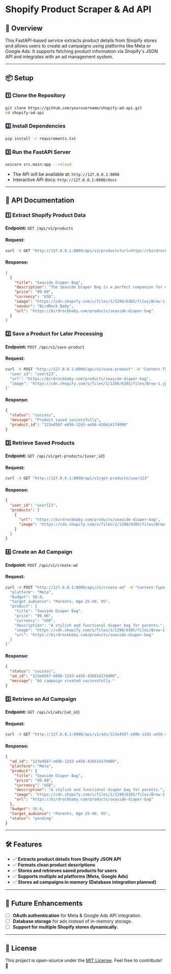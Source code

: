 # Shopify Product Scraper & Ad API

## 🚀 Overview
This FastAPI-based service extracts product details from Shopify stores and allows users to create ad campaigns using platforms like Meta or Google Ads. It supports fetching product information via Shopify's JSON API and integrates with an ad management system.

---

## 📦 Setup

### **1️⃣ Clone the Repository**
```bash
git clone https://github.com/yourusername/shopify-ad-api.git
cd shopify-ad-api
```

### **2️⃣ Install Dependencies**
```bash
pip install -r requirements.txt
```

### **3️⃣ Run the FastAPI Server**
```bash
uvicorn src.main:app --reload
```
- The API will be available at: `http://127.0.0.1:8000`
- Interactive API docs: `http://127.0.0.1:8000/docs`

---

## 📌 API Documentation

### **1️⃣ Extract Shopify Product Data**
**Endpoint:** `GET /api/v1/products`

#### **Request:**
```bash
curl -X GET "http://127.0.0.1:8000/api/v1/products?url=https://birdrockbaby.com"
```

#### **Response:**
```json
[
  {
    "title": "Seaside Diaper Bag",
    "description": "The Seaside Diaper Bag is a perfect companion for every mom on-the-go...",
    "price": "99.00",
    "currency": "USD",
    "image": "https://cdn.shopify.com/s/files/1/1298/6385/files/Brow-1.jpg?v=1715888613",
    "vendor": "BirdRock Baby",
    "url": "https://birdrockbaby.com/products/seaside-diaper-bag"
  }
]
```

### **2️⃣ Save a Product for Later Processing**
**Endpoint:** `POST /api/v1/save-product`

#### **Request:**
```bash
curl -X POST "http://127.0.0.1:8000/api/v1/save-product" -H "Content-Type: application/json" -d '{
  "user_id": "user123",
  "url": "https://birdrockbaby.com/products/seaside-diaper-bag",
  "image": "https://cdn.shopify.com/s/files/1/1298/6385/files/Brow-1.jpg?v=1715888613"
}'
```

#### **Response:**
```json
{
  "status": "success",
  "message": "Product saved successfully",
  "product_id": "123e4567-e89b-12d3-a456-426614174000"
}
```

### **3️⃣ Retrieve Saved Products**
**Endpoint:** `GET /api/v1/get-products/{user_id}`

#### **Request:**
```bash
curl -X GET "http://127.0.0.1:8000/api/v1/get-products/user123"
```

#### **Response:**
```json
{
  "user_id": "user123",
  "products": [
    {
      "url": "https://birdrockbaby.com/products/seaside-diaper-bag",
      "image": "https://cdn.shopify.com/s/files/1/1298/6385/files/Brow-1.jpg?v=1715888613"
    }
  ]
}
```

### **4️⃣ Create an Ad Campaign**
**Endpoint:** `POST /api/v1/create-ad`

#### **Request:**
```bash
curl -X POST "http://127.0.0.1:8000/api/v1/create-ad" -H "Content-Type: application/json" -d '{
  "platform": "Meta",
  "budget": 50.0,
  "target_audience": "Parents, Age 25-40, US",
  "product": {
    "title": "Seaside Diaper Bag",
    "price": "99.00",
    "currency": "USD",
    "description": "A stylish and functional diaper bag for parents.",
    "image": "https://cdn.shopify.com/s/files/1/1298/6385/files/Brow-1.jpg?v=1715888613",
    "url": "https://birdrockbaby.com/products/seaside-diaper-bag"
  }
}'
```

#### **Response:**
```json
{
  "status": "success",
  "ad_id": "123e4567-e89b-12d3-a456-426614174000",
  "message": "Ad campaign created successfully."
}
```

### **5️⃣ Retrieve an Ad Campaign**
**Endpoint:** `GET /api/v1/ads/{ad_id}`

#### **Request:**
```bash
curl -X GET "http://127.0.0.1:8000/api/v1/ads/123e4567-e89b-12d3-a456-426614174000"
```

#### **Response:**
```json
{
  "ad_id": "123e4567-e89b-12d3-a456-426614174000",
  "platform": "Meta",
  "product": {
    "title": "Seaside Diaper Bag",
    "price": "99.00",
    "currency": "USD",
    "description": "A stylish and functional diaper bag for parents.",
    "image": "https://cdn.shopify.com/s/files/1/1298/6385/files/Brow-1.jpg?v=1715888613",
    "url": "https://birdrockbaby.com/products/seaside-diaper-bag"
  },
  "budget": 50.0,
  "target_audience": "Parents, Age 25-40, US",
  "status": "pending"
}
```

---

## 🛠 Features
- ✅ **Extracts product details from Shopify JSON API**
- ✅ **Formats clean product descriptions**
- ✅ **Stores and retrieves saved products for users**
- ✅ **Supports multiple ad platforms (Meta, Google Ads)**
- ✅ **Stores ad campaigns in memory (Database integration planned)**

---

## 🔮 Future Enhancements
- [ ] **OAuth authentication** for Meta & Google Ads API integration.
- [ ] **Database storage** for ads instead of in-memory storage.
- [ ] **Support for multiple Shopify stores dynamically.**

---

## 📜 License
This project is open-source under the [MIT License](LICENSE). Feel free to contribute! 🎉

